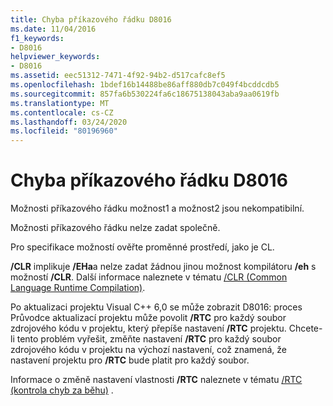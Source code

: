 ```yaml
---
title: Chyba příkazového řádku D8016
ms.date: 11/04/2016
f1_keywords:
- D8016
helpviewer_keywords:
- D8016
ms.assetid: eec51312-7471-4f92-94b2-d517cafc8ef5
ms.openlocfilehash: 1bdef16b14488be86aff880db7c049f4bcddcdb5
ms.sourcegitcommit: 857fa6b530224fa6c18675138043aba9aa0619fb
ms.translationtype: MT
ms.contentlocale: cs-CZ
ms.lasthandoff: 03/24/2020
ms.locfileid: "80196960"
---
```

# <a name="command-line-error-d8016"></a>Chyba příkazového řádku D8016

Možnosti příkazového řádku možnost1 a možnost2 jsou nekompatibilní.

Možnosti příkazového řádku nelze zadat společně.

Pro specifikace možností ověřte proměnné prostředí, jako je CL.

**/CLR** implikuje **/EHa**a nelze zadat žádnou jinou možnost kompilátoru **/eh** s možností **/CLR**. Další informace naleznete v tématu [/CLR (Common Language Runtime Compilation)](../../build/reference/clr-common-language-runtime-compilation.md).

Po aktualizaci projektu Visual C++ 6,0 se může zobrazit D8016: proces Průvodce aktualizací projektu může povolit **/RTC** pro každý soubor zdrojového kódu v projektu, který přepíše nastavení **/RTC** projektu.  Chcete-li tento problém vyřešit, změňte nastavení **/RTC** pro každý soubor zdrojového kódu v projektu na výchozí nastavení, což znamená, že nastavení projektu pro **/RTC** bude platit pro každý soubor.

Informace o změně nastavení vlastnosti **/RTC** naleznete v tématu [/RTC (kontrola chyb za běhu)](../../build/reference/rtc-run-time-error-checks.md) .
